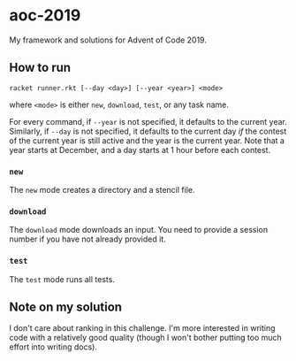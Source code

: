 # aoc-2019

My framework and solutions for Advent of Code 2019.

## How to run

```
racket runner.rkt [--day <day>] [--year <year>] <mode> 
```

where `<mode>` is either `new`, `download`, `test`,  or any task name.

For every command, if `--year` is not specified, it defaults to the current year. Similarly, if `--day` is not specified, it defaults to the current day *if* the contest of the current year is still active and the year is the current year. Note that a year starts at December, and a day starts at 1 hour before each contest.

### `new`

The `new` mode creates a directory and a stencil file.

### `download`

The `download` mode downloads an input. You need to provide a session number if you have not already provided it. 

### `test`

The `test` mode runs all tests. 

## Note on my solution

I don't care about ranking in this challenge. I'm more interested in writing
code with a relatively good quality (though I won't bother putting too much 
effort into writing docs).
